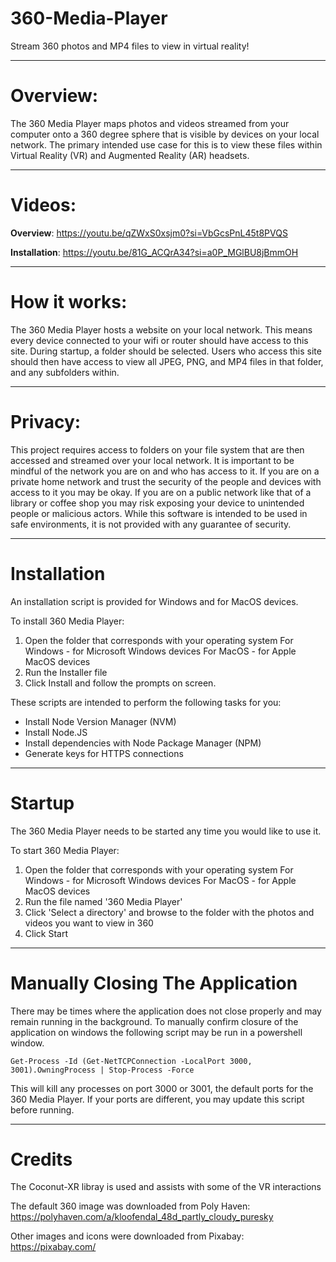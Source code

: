 # 360-Media-Player
Stream 360 photos and MP4 files to view in virtual reality!

------------------------------------------------------------
# Overview:

The 360 Media Player maps photos and videos streamed from your computer onto a 360 degree sphere that is visible by devices on your local network. 
The primary intended use case for this is to view these files within Virtual Reality (VR) and Augmented Reality (AR) headsets. 

------------------------------------------------------------
# Videos:
**Overview**:      https://youtu.be/qZWxS0xsjm0?si=VbGcsPnL45t8PVQS

**Installation**:  https://youtu.be/81G_ACQrA34?si=a0P_MGlBU8jBmmOH

------------------------------------------------------------
# How it works:

The 360 Media Player hosts a website on your local network. This means every device connected to your wifi or router should have access to this site. 
During startup, a folder should be selected. Users who access this site should then have access to view all JPEG, PNG, and MP4 files in that folder, and any subfolders within.

------------------------------------------------------------
# Privacy:

This project requires access to folders on your file system that are then accessed and streamed over your local network. It is important to be mindful of the network you are on and who has access to it.
If you are on a private home network and trust the security of the people and devices with access to it you may be okay. If you are on a public network like that of a library or coffee shop you may risk exposing your device to unintended people or malicious actors. 
While this software is intended to be used in safe environments, it is not provided with any guarantee of security. 

------------------------------------------------------------
# Installation

An installation script is provided for Windows and for MacOS devices. 

To install 360 Media Player:
  1. Open the folder that corresponds with your operating system
      For Windows - for Microsoft Windows devices
      For MacOS - for Apple MacOS devices
  2. Run the Installer file
  3. Click Install and follow the prompts on screen.

These scripts are intended to perform the following tasks for you:
- Install Node Version Manager (NVM)
- Install Node.JS
- Install dependencies with Node Package Manager (NPM)
- Generate keys for HTTPS connections

------------------------------------------------------------
# Startup

The 360 Media Player needs to be started any time you would like to use it. 

To start 360 Media Player:
  1. Open the folder that corresponds with your operating system
      For Windows - for Microsoft Windows devices
      For MacOS - for Apple MacOS devices
  2. Run the file named '360 Media Player'
  3. Click 'Select a directory' and browse to the folder with the photos and videos you want to view in 360
  4. Click Start

------------------------------------------------------------
# Manually Closing The Application

There may be times where the application does not close properly and may remain running in the background. To manually confirm closure of the application on windows the following script may be run in a powershell window.

    Get-Process -Id (Get-NetTCPConnection -LocalPort 3000, 3001).OwningProcess | Stop-Process -Force
This will kill any processes on port 3000 or 3001, the default ports for the 360 Media Player. If your ports are different, you may update this script before running.

------------------------------------------------------------
# Credits

The Coconut-XR libray is used and assists with some of the VR interactions

The default 360 image was downloaded from Poly Haven: https://polyhaven.com/a/kloofendal_48d_partly_cloudy_puresky

Other images and icons were downloaded from Pixabay: https://pixabay.com/
